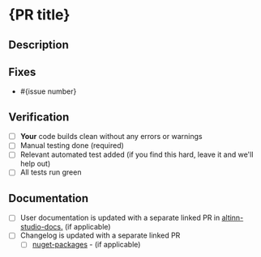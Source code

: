 <!-- Thank you for contributing to Altinn:) We know this isn't the fun part, but please make sure you follow our [contributing guidelines](../../CONTRIBUTING.md) and put the same effort into the pull request as you did into the code and it should soon find it's way to master. -->

# {PR title}
<!-- Summary of the changes (max 80 characters) -->


## Description

<!-- Longer desription -->

## Fixes
- #{issue number}

## Verification
- [ ] **Your** code builds clean without any errors or warnings
- [ ] Manual testing done (required)
- [ ] Relevant automated test added (if you find this hard, leave it and we'll help out)
- [ ] All tests run green

## Documentation
- [ ] User documentation is updated with a separate linked PR in [altinn-studio-docs.](https://github.com/Altinn/altinn-studio-docs) (if applicable)
- [ ] Changelog is updated with a separate linked PR
  - [ ] [nuget-packages](https://docs.altinn.studio/community/changelog/app-nuget/) - (if applicable)
